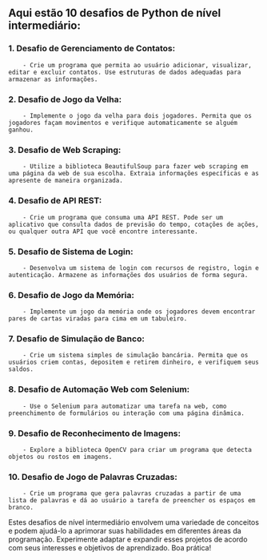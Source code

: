 ## Aqui estão 10 desafios de Python de nível intermediário:

### 1. **Desafio de Gerenciamento de Contatos:**
        - Crie um programa que permita ao usuário adicionar, visualizar, editar e excluir contatos. Use estruturas de dados adequadas para armazenar as informações.

### 2. **Desafio de Jogo da Velha:**
        - Implemente o jogo da velha para dois jogadores. Permita que os jogadores façam movimentos e verifique automaticamente se alguém ganhou.

### 3. **Desafio de Web Scraping:**
        - Utilize a biblioteca BeautifulSoup para fazer web scraping em uma página da web de sua escolha. Extraia informações específicas e as apresente de maneira organizada.

### 4. **Desafio de API REST:**
        - Crie um programa que consuma uma API REST. Pode ser um aplicativo que consulta dados de previsão do tempo, cotações de ações, ou qualquer outra API que você encontre interessante.

### 5. **Desafio de Sistema de Login:**
        - Desenvolva um sistema de login com recursos de registro, login e autenticação. Armazene as informações dos usuários de forma segura.

### 6. **Desafio de Jogo da Memória:**
        - Implemente um jogo da memória onde os jogadores devem encontrar pares de cartas viradas para cima em um tabuleiro.

### 7. **Desafio de Simulação de Banco:**
        - Crie um sistema simples de simulação bancária. Permita que os usuários criem contas, depositem e retirem dinheiro, e verifiquem seus saldos.

### 8. **Desafio de Automação Web com Selenium:**
        - Use o Selenium para automatizar uma tarefa na web, como preenchimento de formulários ou interação com uma página dinâmica.

### 9. **Desafio de Reconhecimento de Imagens:**
        - Explore a biblioteca OpenCV para criar um programa que detecta objetos ou rostos em imagens.

### 10. **Desafio de Jogo de Palavras Cruzadas:**
        - Crie um programa que gera palavras cruzadas a partir de uma lista de palavras e dá ao usuário a tarefa de preencher os espaços em branco.

<p>
Estes desafios de nível intermediário envolvem uma variedade de conceitos e podem ajudá-lo a aprimorar suas habilidades em diferentes áreas da programação. Experimente adaptar e expandir esses projetos de acordo com seus interesses e objetivos de aprendizado. Boa prática!
</p>